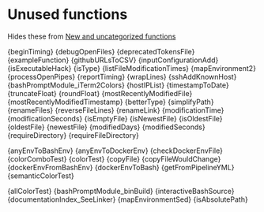 # Unused functions

Hides these from [New and uncategorized functions](./todo.md)

{beginTiming}
{debugOpenFiles}
{deprecatedTokensFile}
{exampleFunction}
{githubURLsToCSV}
{inputConfigurationAdd}
{isExecutableHack}
{isType}
{listFileModificationTimes}
{mapEnvironment2}
{processOpenPipes}
{reportTiming}
{wrapLines}
{sshAddKnownHost}
{bashPromptModule_iTerm2Colors}
{hostIPList}
{timestampToDate}
{truncateFloat}
{roundFloat}
{mostRecentlyModifiedFile}
{mostRecentlyModifiedTimestamp}
{betterType}
{simplifyPath}
{renameFiles}
{reverseFileLines}
{renameLink}
{modificationTime}
{modificationSeconds}
{isEmptyFile}
{isNewestFile}
{isOldestFile}
{oldestFile}
{newestFile}
{modifiedDays}
{modifiedSeconds}
{requireDirectory}
{requireFileDirectory}

{anyEnvToBashEnv}
{anyEnvToDockerEnv}
{checkDockerEnvFile}
{colorComboTest}
{colorTest}
{copyFile}
{copyFileWouldChange}
{dockerEnvFromBashEnv}
{dockerEnvToBash}
{getFromPipelineYML}
{semanticColorTest}

{allColorTest}
{bashPromptModule_binBuild}
{interactiveBashSource}
{documentationIndex_SeeLinker}
{mapEnvironmentSed}
{isAbsolutePath}